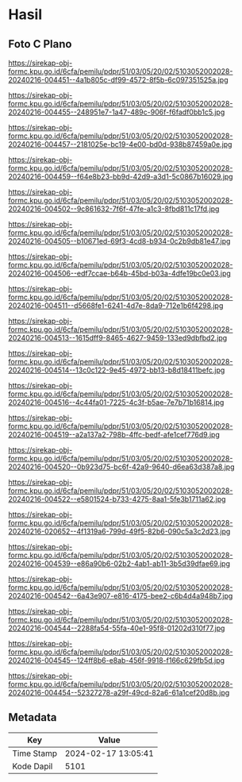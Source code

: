 # Hasil

## Foto C Plano

https://sirekap-obj-formc.kpu.go.id/6cfa/pemilu/pdpr/51/03/05/20/02/5103052002028-20240216-004451--4a1b805c-df99-4572-8f5b-6c097351525a.jpg

https://sirekap-obj-formc.kpu.go.id/6cfa/pemilu/pdpr/51/03/05/20/02/5103052002028-20240216-004455--248951e7-1a47-489c-906f-f6fadf0bb1c5.jpg

https://sirekap-obj-formc.kpu.go.id/6cfa/pemilu/pdpr/51/03/05/20/02/5103052002028-20240216-004457--2181025e-bc19-4e00-bd0d-938b87459a0e.jpg

https://sirekap-obj-formc.kpu.go.id/6cfa/pemilu/pdpr/51/03/05/20/02/5103052002028-20240216-004459--f64e8b23-bb9d-42d9-a3d1-5c0867b16029.jpg

https://sirekap-obj-formc.kpu.go.id/6cfa/pemilu/pdpr/51/03/05/20/02/5103052002028-20240216-004502--9c861632-7f6f-47fe-a1c3-8fbd811c17fd.jpg

https://sirekap-obj-formc.kpu.go.id/6cfa/pemilu/pdpr/51/03/05/20/02/5103052002028-20240216-004505--b10671ed-69f3-4cd8-b934-0c2b9db81e47.jpg

https://sirekap-obj-formc.kpu.go.id/6cfa/pemilu/pdpr/51/03/05/20/02/5103052002028-20240216-004506--edf7ccae-b64b-45bd-b03a-4dfe19bc0e03.jpg

https://sirekap-obj-formc.kpu.go.id/6cfa/pemilu/pdpr/51/03/05/20/02/5103052002028-20240216-004511--d5668fe1-6241-4d7e-8da9-712e1b6f4298.jpg

https://sirekap-obj-formc.kpu.go.id/6cfa/pemilu/pdpr/51/03/05/20/02/5103052002028-20240216-004513--1615dff9-8465-4627-9459-133ed9dbfbd2.jpg

https://sirekap-obj-formc.kpu.go.id/6cfa/pemilu/pdpr/51/03/05/20/02/5103052002028-20240216-004514--13c0c122-9e45-4972-bb13-b8d18411befc.jpg

https://sirekap-obj-formc.kpu.go.id/6cfa/pemilu/pdpr/51/03/05/20/02/5103052002028-20240216-004516--4c44fa01-7225-4c3f-b5ae-7e7b71b16814.jpg

https://sirekap-obj-formc.kpu.go.id/6cfa/pemilu/pdpr/51/03/05/20/02/5103052002028-20240216-004519--a2a137a2-798b-4ffc-bedf-afe1cef776d9.jpg

https://sirekap-obj-formc.kpu.go.id/6cfa/pemilu/pdpr/51/03/05/20/02/5103052002028-20240216-004520--0b923d75-bc6f-42a9-9640-d6ea63d387a8.jpg

https://sirekap-obj-formc.kpu.go.id/6cfa/pemilu/pdpr/51/03/05/20/02/5103052002028-20240216-004522--e5801524-b733-4275-8aa1-5fe3b1711a62.jpg

https://sirekap-obj-formc.kpu.go.id/6cfa/pemilu/pdpr/51/03/05/20/02/5103052002028-20240216-020652--4f1319a6-799d-49f5-82b6-090c5a3c2d23.jpg

https://sirekap-obj-formc.kpu.go.id/6cfa/pemilu/pdpr/51/03/05/20/02/5103052002028-20240216-004539--e86a90b6-02b2-4ab1-ab11-3b5d39dfae69.jpg

https://sirekap-obj-formc.kpu.go.id/6cfa/pemilu/pdpr/51/03/05/20/02/5103052002028-20240216-004542--6a43e907-e816-4175-bee2-c6b4d4a948b7.jpg

https://sirekap-obj-formc.kpu.go.id/6cfa/pemilu/pdpr/51/03/05/20/02/5103052002028-20240216-004544--2288fa54-55fa-40e1-95f8-01202d310f77.jpg

https://sirekap-obj-formc.kpu.go.id/6cfa/pemilu/pdpr/51/03/05/20/02/5103052002028-20240216-004545--124ff8b6-e8ab-456f-9918-f166c629fb5d.jpg

https://sirekap-obj-formc.kpu.go.id/6cfa/pemilu/pdpr/51/03/05/20/02/5103052002028-20240216-004454--52327278-a29f-49cd-82a6-61a1cef20d8b.jpg


## Metadata

| Key        | Value               |
| ---------- | ------------------- |
| Time Stamp | 2024-02-17 13:05:41 |
| Kode Dapil | 5101                |



